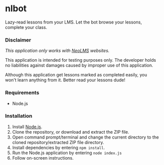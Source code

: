 # nlbot
Lazy-read lessons from your LMS. Let the bot browse your lessons, complete your class.

### Disclaimer
*This application only works with [NeoLMS](https://www.neolms.com/) websites.*

This application is intended for testing purposes only. The developer holds no liabilities against damages caused by improper use of this application.

Although this application get lessons marked as completed easily, you won't learn anything from it. Better read your lessons dude!

### Requirements
* Node.js

### Installation
1. Install [Node.js](https://nodejs.org/en/).
2. Clone the repository, or download and extract the ZIP file.
3. Open command prompt/terminal and change the current directory to the cloned repository/extracted ZIP file directory.
3. Install dependencies by entering `npm install`.
4. Run the Node.js application by entering `node index.js`
5. Follow on-screen instructions.